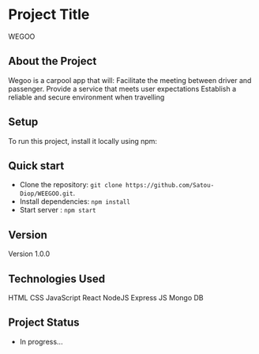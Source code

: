 # Project Title
WEGOO


## About the Project
Wegoo is a carpool app that will:
Facilitate the meeting between driver and passenger.
Provide a service that meets user expectations
Establish a reliable and secure environment when travelling

## Setup
To run this project, install it locally using npm:

## Quick start
- Clone the repository: `git clone https://github.com/Satou-Diop/WEEGOO.git`.
- Install dependencies: `npm install` 
- Start server : `npm start`

## Version
Version 1.0.0

## Technologies Used
HTML
CSS
JavaScript
React
NodeJS
Express JS
Mongo DB

## Project Status
- In progress...

